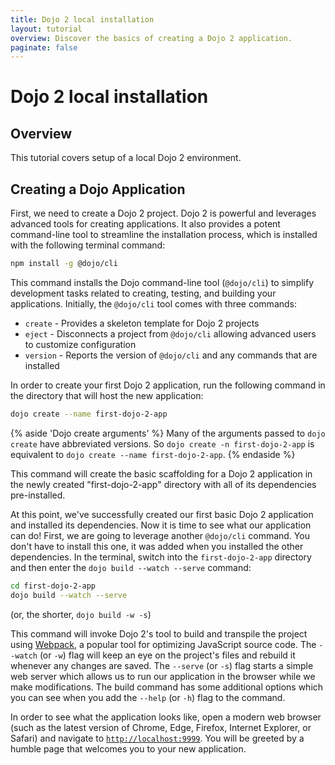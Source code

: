```yaml
---
title: Dojo 2 local installation
layout: tutorial
overview: Discover the basics of creating a Dojo 2 application.
paginate: false
---
```


# Dojo 2 local installation

## Overview
This tutorial covers setup of a local Dojo 2 environment.

## Creating a Dojo Application
First, we need to create a Dojo 2 project. Dojo 2 is powerful and leverages advanced tools for creating applications. It also provides a potent command-line tool to streamline the installation process, which is installed with the following terminal command:

```bash
npm install -g @dojo/cli
```

This command installs the Dojo command-line tool (`@dojo/cli`) to simplify development tasks related to creating, testing, and building your applications. Initially, the `@dojo/cli` tool comes with three commands:
* `create` - Provides a skeleton template for Dojo 2 projects
* `eject` - Disconnects a project from `@dojo/cli` allowing advanced users to customize configuration
* `version` - Reports the version of `@dojo/cli` and any commands that are installed

In order to create your first Dojo 2 application, run the following command in the directory that will host the new application:

```bash
dojo create --name first-dojo-2-app
```

{% aside 'Dojo create arguments' %}
Many of the arguments passed to `dojo create` have abbreviated versions. So `dojo create -n first-dojo-2-app` is equivalent to `dojo create --name first-dojo-2-app`.
{% endaside %}

This command will create the basic scaffolding for a Dojo 2 application in the newly created "first-dojo-2-app" directory with all of its dependencies pre-installed.

At this point, we've successfully created our first basic Dojo 2 application and installed its dependencies. Now it is time to see what our application can do! First, we are going to leverage another `@dojo/cli` command. You don't have to install this one, it was added when you installed the other dependencies. In the terminal, switch into the `first-dojo-2-app` directory and then enter the `dojo build --watch --serve` command:

```bash
cd first-dojo-2-app
dojo build --watch --serve
```
(or, the shorter, `dojo build -w -s`)

This command will invoke Dojo 2's tool to build and transpile the project using [Webpack](https://webpack.github.io/), a popular tool for optimizing JavaScript source code. The `--watch` (or `-w`) flag will keep an eye on the project's files and rebuild it whenever any changes are saved. The `--serve` (or `-s`) flag starts a simple web server which allows us to run our application in the browser while we make modifications. The build command has some additional options which you can see when you add the `--help` (or `-h`) flag to the command.

In order to see what the application looks like, open a modern web browser (such as the latest version of Chrome, Edge, Firefox, Internet Explorer, or Safari) and navigate to [`http://localhost:9999`](http://localhost:9999). You will be greeted by a humble page that welcomes you to your new application.
